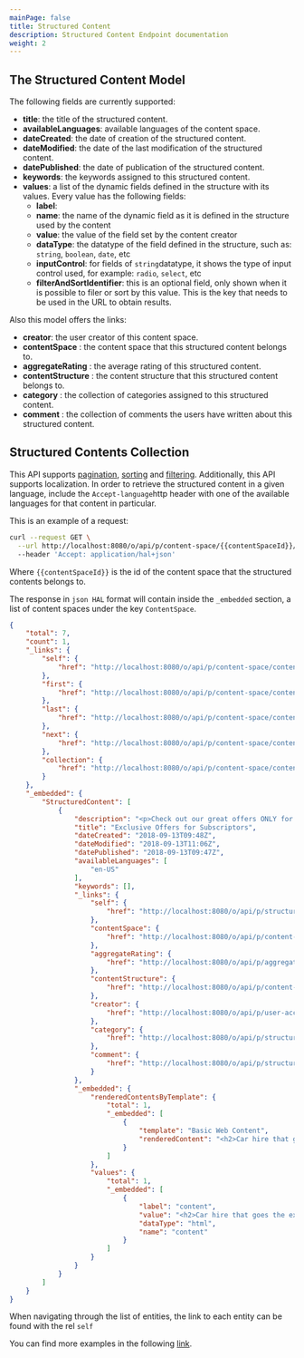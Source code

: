 ```yaml
---
mainPage: false
title: Structured Content
description: Structured Content Endpoint documentation
weight: 2
---
```


## The Structured Content Model

The following fields are currently supported:

* **title**: the title of the structured content.
* **availableLanguages**: available languages of the content space.
* **dateCreated**: the date of creation of the structured content.
* **dateModified**: the date of the last modification of the structured content.
* **datePublished**: the date of publication of the structured content.
* **keywords**: the keywords assigned to this structured content.
* **values**: a list of the dynamic fields defined in the structure with its values. Every value has the following fields:
  * **label**:
  * **name**: the name of the dynamic field as it is defined in the structure used by the content
  * **value**: the value of the field set by the content creator
  * **dataType**: the datatype of the field defined in the structure, such as: `string`, `boolean`, `date`, etc
  * **inputControl**: for fields of `string`datatype, it shows the type of input control used, for example: `radio`, `select`, etc
  * **filterAndSortIdentifier**: this is an optional field, only shown when it is possible to filer or sort by this value. This is the key that needs to be used in the URL to obtain results.
  
Also this model offers the links:

* **creator**: the user creator of this content space.
* **contentSpace** :  the content space that this structured content belongs to. 
* **aggregateRating** : the average rating of this structured content.
* **contentStructure** : the content structure that this structured content belongs to. 
* **category** : the collection of categories assigned to this structured content.
* **comment** : the collection of comments the users have written about this structured content.

## Structured Contents Collection

This API supports [pagination](/docs/general/pagination.html), [sorting](/docs/general/sorting.html) and [filtering](/docs/general/filtering.html). Additionally, this API supports localization. In order to retrieve the structured content in a given language, include the `Accept-language`http header with one of the available languages for that content in particular.

This is an example of a request: 

```bash
curl --request GET \
  --url http://localhost:8080/o/api/p/content-space/{{contentSpaceId}}/structured-contents?page=1&per_page=1\
  --header 'Accept: application/hal+json'

```

Where `{{contentSpaceId}}` is the id of the content space that the structured contents belongs to.

The response in `json HAL` format will contain inside the `_embedded` section, a list of content spaces under the key `ContentSpace`.

```json
{
    "total": 7,
    "count": 1,
    "_links": {
        "self": {
            "href": "http://localhost:8080/o/api/p/content-space/contentSpaceId/structured-contents?page=1&per_page=1"
        },
        "first": {
            "href": "http://localhost:8080/o/api/p/content-space/contentSpaceId/structured-contents?page=1&per_page=1"
        },
        "last": {
            "href": "http://localhost:8080/o/api/p/content-space/contentSpaceId/structured-contents?page=7&per_page=1"
        },
        "next": {
            "href": "http://localhost:8080/o/api/p/content-space/contentSpaceId/structured-contents?page=2&per_page=1"
        },
        "collection": {
            "href": "http://localhost:8080/o/api/p/content-space/contentSpaceId/structured-contents"
        }
    },
    "_embedded": {
        "StructuredContent": [
            {
                "description": "<p>Check out our great offers ONLY for members!</p>",
                "title": "Exclusive Offers for Subscriptors",
                "dateCreated": "2018-09-13T09:48Z",
                "dateModified": "2018-09-13T11:06Z",
                "datePublished": "2018-09-13T09:47Z",
                "availableLanguages": [
                    "en-US"
                ],
                "keywords": [],
                "_links": {
                    "self": {
                        "href": "http://localhost:8080/o/api/p/structured-contents/36793"
                    },
                    "contentSpace": {
                        "href": "http://localhost:8080/o/api/p/content-space/contentSpaceId"
                    },
                    "aggregateRating": {
                        "href": "http://localhost:8080/o/api/p/aggregate-rating/20601:36793"
                    },
                    "contentStructure": {
                        "href": "http://localhost:8080/o/api/p/content-structures/25071"
                    },
                    "creator": {
                        "href": "http://localhost:8080/o/api/p/user-account/20212"
                    },
                    "category": {
                        "href": "http://localhost:8080/o/api/p/structured-contents/36793/categories"
                    },
                    "comment": {
                        "href": "http://localhost:8080/o/api/p/structured-contents/36793/comment"
                    }
                },
                "_embedded": {
                    "renderedContentsByTemplate": {
                        "total": 1,
                        "_embedded": [
                            {
                                "template": "Basic Web Content",
                                "renderedContent": "<h2>Car hire that goes the extra mile</h2><ul><li><img alt=\"Usps white tick\" height=\"21\" src=\"http://www.theaa.com/~/media/the-aa/usps-icon-tick/usps-white-tick.png?h=21&amp;la=en&amp;w=21&amp;hash=61EF67E0678A56A550C9AA064516E659B306400B\" width=\"21\" /><h5>Easy booking</h5><p>Book below or call&nbsp;0344 335 0243&nbsp;to compare rates between Enterprise, National and Alamo.</p></li><li><img alt=\"Usps white tick\" height=\"21\" src=\"http://www.theaa.com/~/media/the-aa/usps-icon-tick/usps-white-tick.png?h=21&amp;la=en&amp;w=21&amp;hash=61EF67E0678A56A550C9AA064516E659B306400B\" width=\"21\" /><h5>The right car for you</h5><p>Choose from a wide range of high-quality vehicles – from compact cars to luxury saloons.</p></li><li><img alt=\"Usps white tick\" height=\"21\" src=\"http://www.theaa.com/~/media/the-aa/usps-icon-tick/usps-white-tick.png?h=21&amp;la=en&amp;w=21&amp;hash=61EF67E0678A56A550C9AA064516E659B306400B\" width=\"21\" /><h5>Worldwide rentals</h5><p>Save money at over 7,000 locations across the UK, Europe and North America.</p></li></ul>"
                            }
                        ]
                    },
                    "values": {
                        "total": 1,
                        "_embedded": [
                            {
                                "label": "content",
                                "value": "<h2>Car hire that goes the extra mile</h2>\n\n<ul>\n\t<li><img alt=\"Usps white tick\" height=\"21\" src=\"http://www.theaa.com/~/media/the-aa/usps-icon-tick/usps-white-tick.png?h=21&amp;la=en&amp;w=21&amp;hash=61EF67E0678A56A550C9AA064516E659B306400B\" width=\"21\" />\n\t<h5>Easy booking</h5>\n\n\t<p>Book below or call&nbsp;0344 335 0243&nbsp;to compare rates between Enterprise, National and Alamo.</p>\n\t</li>\n\t<li><img alt=\"Usps white tick\" height=\"21\" src=\"http://www.theaa.com/~/media/the-aa/usps-icon-tick/usps-white-tick.png?h=21&amp;la=en&amp;w=21&amp;hash=61EF67E0678A56A550C9AA064516E659B306400B\" width=\"21\" />\n\t<h5>The right car for you</h5>\n\n\t<p>Choose from a wide range of high-quality vehicles – from compact cars to luxury saloons.</p>\n\t</li>\n\t<li><img alt=\"Usps white tick\" height=\"21\" src=\"http://www.theaa.com/~/media/the-aa/usps-icon-tick/usps-white-tick.png?h=21&amp;la=en&amp;w=21&amp;hash=61EF67E0678A56A550C9AA064516E659B306400B\" width=\"21\" />\n\t<h5>Worldwide rentals</h5>\n\n\t<p>Save money at over 7,000 locations across the UK, Europe and North America.</p>\n\t</li>\n</ul>",
                                "dataType": "html",
                                "name": "content"
                            }
                        ]
                    }
                }
            }
        ]
    }
}
```

When navigating through the list of entities, the link to each entity can be found with the rel `self`

You can find more examples in the following [link](/docs/content-space/structuredContent/examples.html).
